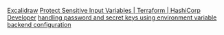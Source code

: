 [Excalidraw](https://app.excalidraw.com/l/11yZWnPgCIu/2LcDreVaogW)
[Protect Sensitive Input Variables | Terraform | HashiCorp Developer](https://developer.hashicorp.com/terraform/tutorials/configuration-language/sensitive-variables)
[handling password and secret keys using environment variable](https://dev.to/biplov/handling-passwords-and-secret-keys-using-environment-variables-2ei0)
[backend configuration](https://developer.hashicorp.com/terraform/language/settings/backends/configuration)